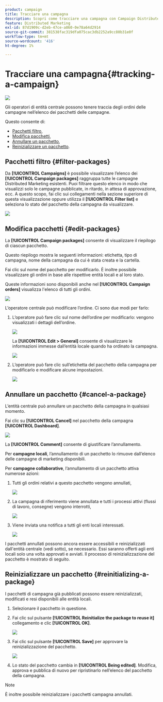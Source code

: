 ```yaml
---
product: campaign
title: Tracciare una campagna
description: Scopri come tracciare una campagna con Campaign Distributed Marketing
feature: Distributed Marketing
exl-id: 87d1909c-d2eb-47ce-a860-0e78a64d2914
source-git-commit: 381538fac319dfa075cac3db2252a9cc80b31e0f
workflow-type: tm+mt
source-wordcount: '416'
ht-degree: 1%

---
```


# Tracciare una campagna{#tracking-a-campaign}

![](../../assets/v7-only.svg)

Gli operatori di entità centrale possono tenere traccia degli ordini delle campagne nell’elenco dei pacchetti delle campagne.

Questo consente di:

* [Pacchetti filtro](#filter-packages),
* [Modifica pacchetti](#edit-packages),
* [Annullare un pacchetto](#cancel-a-package),
* [Reinizializzare un pacchetto](#reinitializing-a-package).

## Pacchetti filtro {#filter-packages}

Da **[!UICONTROL Campaigns]** è possibile visualizzare l’elenco dei **[!UICONTROL Campaign packages]** raggruppa tutte le campagne Distributed Marketing esistenti. Puoi filtrare questo elenco in modo che visualizzi solo le campagne pubblicate, in ritardo, in attesa di approvazione, ecc. A questo scopo, fai clic sui collegamenti nella sezione superiore di questa visualizzazione oppure utilizza il **[!UICONTROL Filter list]** e seleziona lo stato del pacchetto della campagna da visualizzare.

![](assets/mkg_dist_catalog_filter.png)

## Modifica pacchetti {#edit-packages}

La **[!UICONTROL Campaign packages]** consente di visualizzare il riepilogo di ciascun pacchetto.

Questo riepilogo mostra le seguenti informazioni: etichetta, tipo di campagna, nome della campagna da cui è stata creata e la cartella.

Fai clic sul nome del pacchetto per modificarlo. È inoltre possibile visualizzare gli ordini in base alle rispettive entità locali e al loro stato.

Queste informazioni sono disponibili anche nel **[!UICONTROL Campaign orders]** visualizza l&#39;elenco di tutti gli ordini.

![](assets/mkg_dist_catalog_op_command_details.png)

L’operatore centrale può modificare l’ordine. Ci sono due modi per farlo:

1. L’operatore può fare clic sul nome dell’ordine per modificarlo: vengono visualizzati i dettagli dell’ordine.

   ![](assets/mkg_dist_catalog_op_command_edit1.png)

   La **[!UICONTROL Edit > General]** consente di visualizzare le informazioni immesse dall’entità locale quando ha ordinato la campagna.

   ![](assets/mkg_dist_catalog_op_command_edit1a.png)

1. L’operatore può fare clic sull’etichetta del pacchetto della campagna per modificarlo e modificare alcune impostazioni.

   ![](assets/mkg_dist_catalog_op_command_edit2.png)

## Annullare un pacchetto {#cancel-a-package}

L’entità centrale può annullare un pacchetto della campagna in qualsiasi momento.

Fai clic su **[!UICONTROL Cancel]** nel pacchetto della campagna **[!UICONTROL Dashboard]**.

![](assets/mkg_dist_cancel_op_from_dashboard.png)

La **[!UICONTROL Comment]** consente di giustificare l’annullamento.

Per **campagne locali**, l’annullamento di un pacchetto lo rimuove dall’elenco delle campagne di marketing disponibili.

Per **campagne collaborative**, l’annullamento di un pacchetto attiva numerose azioni:

1. Tutti gli ordini relativi a questo pacchetto vengono annullati,

   ![](assets/mkg_dist_mutual_op_cancelled.png)

1. La campagna di riferimento viene annullata e tutti i processi attivi (flussi di lavoro, consegne) vengono interrotti,

   ![](assets/mkg_dist_mutual_op_cancelled1.png)

1. Viene inviata una notifica a tutti gli enti locali interessati.

   ![](assets/mkg_dist_mutual_op_cancelled2.png)

I pacchetti annullati possono ancora essere accessibili e reinizializzati dall&#39;entità centrale (vedi sotto), se necessario. Essi saranno offerti agli enti locali solo una volta approvati e avviati. Il processo di reinizializzazione del pacchetto è mostrato di seguito.

## Reinizializzare un pacchetto {#reinitializing-a-package}

I pacchetti di campagna già pubblicati possono essere reinizializzati, modificati e resi disponibili alle entità locali.

1. Selezionare il pacchetto in questione.
1. Fai clic sul pulsante **[!UICONTROL Reinitialize the package to reuse it]** collegamento e clic **[!UICONTROL OK]**.

   ![](assets/mkg_dist_mutual_op_reinit.png)

1. Fai clic sul pulsante **[!UICONTROL Save]** per approvare la reinizializzazione del pacchetto.

   ![](assets/mkg_dist_mutual_op_reinit2.png)

1. Lo stato del pacchetto cambia in **[!UICONTROL Being edited]**. Modifica, approva e pubblica di nuovo per ripristinarlo nell’elenco del pacchetto della campagna.

>[!NOTE]
>
>È inoltre possibile reinizializzare i pacchetti campagna annullati.
